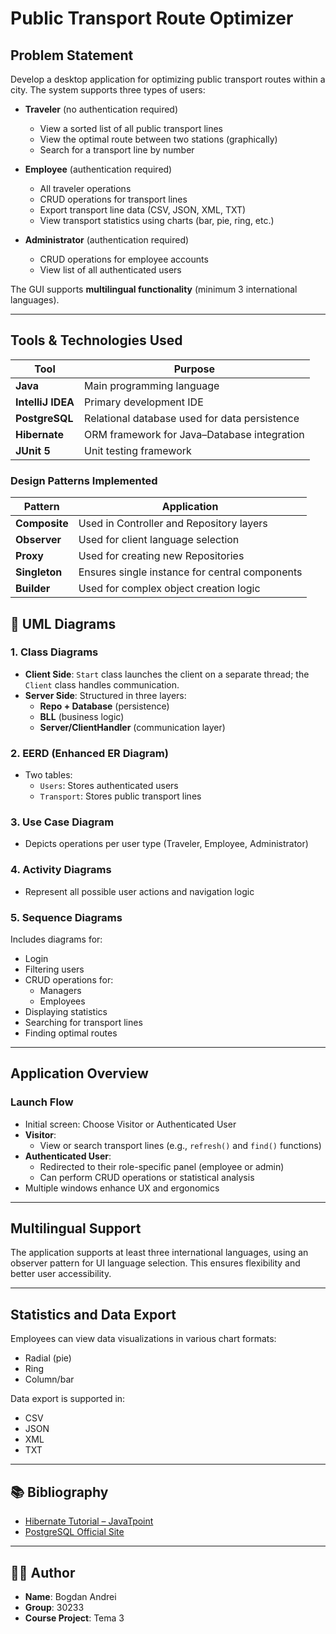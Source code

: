 #  Public Transport Route Optimizer

##  Problem Statement

Develop a desktop application for optimizing public transport routes within a city. The system supports three types of users:

- **Traveler** (no authentication required)
  - View a sorted list of all public transport lines
  - View the optimal route between two stations (graphically)
  - Search for a transport line by number

- **Employee** (authentication required)
  - All traveler operations
  - CRUD operations for transport lines
  - Export transport line data (CSV, JSON, XML, TXT)
  - View transport statistics using charts (bar, pie, ring, etc.)

- **Administrator** (authentication required)
  - CRUD operations for employee accounts
  - View list of all authenticated users

The GUI supports **multilingual functionality** (minimum 3 international languages).

---

##  Tools & Technologies Used

| Tool | Purpose |
|------|---------|
| **Java** | Main programming language |
| **IntelliJ IDEA** | Primary development IDE |
| **PostgreSQL** | Relational database used for data persistence |
| **Hibernate** | ORM framework for Java–Database integration |
| **JUnit 5** | Unit testing framework |

###  Design Patterns Implemented

| Pattern | Application |
|--------|-------------|
| **Composite** | Used in Controller and Repository layers |
| **Observer** | Used for client language selection |
| **Proxy** | Used for creating new Repositories |
| **Singleton** | Ensures single instance for central components |
| **Builder** | Used for complex object creation logic |



## 🔧 UML Diagrams

### 1. **Class Diagrams**

- **Client Side**: `Start` class launches the client on a separate thread; the `Client` class handles communication.
- **Server Side**: Structured in three layers:
  - **Repo + Database** (persistence)
  - **BLL** (business logic)
  - **Server/ClientHandler** (communication layer)

### 2. **EERD (Enhanced ER Diagram)**

- Two tables:
  - `Users`: Stores authenticated users
  - `Transport`: Stores public transport lines

### 3. **Use Case Diagram**

- Depicts operations per user type (Traveler, Employee, Administrator)

### 4. **Activity Diagrams**

- Represent all possible user actions and navigation logic

### 5. **Sequence Diagrams**

Includes diagrams for:
- Login
- Filtering users
- CRUD operations for:
  - Managers
  - Employees
- Displaying statistics
- Searching for transport lines
- Finding optimal routes

---

##  Application Overview

### Launch Flow

- Initial screen: Choose Visitor or Authenticated User
- **Visitor**:
  - View or search transport lines (e.g., `refresh()` and `find()` functions)
- **Authenticated User**:
  - Redirected to their role-specific panel (employee or admin)
  - Can perform CRUD operations or statistical analysis
- Multiple windows enhance UX and ergonomics

---

##  Multilingual Support

The application supports at least three international languages, using an observer pattern for UI language selection. This ensures flexibility and better user accessibility.

---

##  Statistics and Data Export

Employees can view data visualizations in various chart formats:

- Radial (pie)
- Ring
- Column/bar

Data export is supported in:

- CSV
- JSON
- XML
- TXT

---

## 📚 Bibliography

- [Hibernate Tutorial – JavaTpoint](https://www.javatpoint.com/hibernate-tutorial)
- [PostgreSQL Official Site](https://www.postgresql.org/)

---

## 🧑‍💻 Author

- **Name**: Bogdan Andrei
- **Group**: 30233
- **Course Project**: Tema 3
